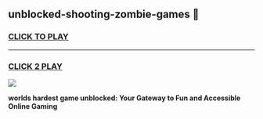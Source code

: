 
## unblocked-shooting-zombie-games 👋
<h3>
<a href="https://premium.freeplayer.one?title=unblocked-shooting-zombie-games&ref=14F">CLICK TO PLAY</a></h3>
<hr>

<h3>
<a href="https://premium.freeplayer.one?title=unblocked-shooting-zombie-games&ref=14F">CLICK 2 PLAY</a>
  
</h3>

<a href="https://premium.freeplayer.one?title=unblocked-shooting-zombie-games&ref=12F/"><img src="https://clearcache.store/games.png"></a>


**worlds hardest game unblocked: Your Gateway to Fun and Accessible Online Gaming**
